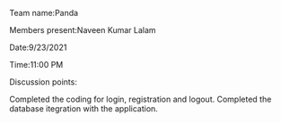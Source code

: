 Team name:Panda

Members present:Naveen Kumar Lalam

Date:9/23/2021

Time:11:00 PM

Discussion points:

Completed the coding for login, registration and logout.
Completed the database itegration with the application.